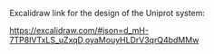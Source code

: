 Excalidraw link for the design of the Uniprot system:

https://excalidraw.com/#json=d_mH-7TP8IVTxLS_uZxqD,oyaMouyHLDrV3qrQ4bdMMw